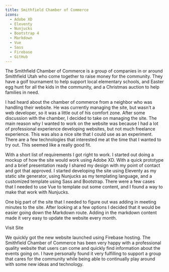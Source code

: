 ```yaml
---
title: Smithfield Chamber of Commerce
icons: 
  - Adobe XD
  - Eleventy
  - Nunjucks
  - Bootstrap 4
  - Markdown
  - Vue
  - Sass
  - Firebase
  - GitHub
---
```


The Smithfield Chamber of Commerce is a group of companies in or around Smithfield Utah who come together to raise money for the community. They have a golf tournament to help support local elementary schools, and Easter egg hunt for all the kids in the community, and a Christmas auction to help families in need.

I had heard about the chamber of commerce from a neighbor who was handling their website. He was currently managing the site, but wasn't a web developer, so it was a little out of his comfort zone. After some discussion with the chamber, I decided to take on managing the site. The main reason why I wanted to work on the website was because I had a lot of professional experience developing websites, but not much freelance experience. This was also a nice site that I could use as an experiment. There are a few technologies that interested me at the time that I wanted to try out. This seemed like a really good fit.

<content-img src="/img/projects/smithfield-chamber-of-commerce/smithfield-chamber-logo.png" alt="Smithfield Chamber of Commerce logo" width="300" class="my-4"></content-img>

With a short list of requirements I got right to work. I started out doing a mockup of how the site would work using Adobe XD. With a quick prototype and a brief presentation ready I shared my design with my point of contact and got that approved. I started developing the site using Eleventy as my static site generator, using Nunjucks as my templating language, and a customized template using Sass and Bootstrap. There were a few cases that I needed to use Vue to template out some content, and I found a way to make that work with Nunjucks. 

One big part of the site that I needed to figure out was adding in meeting minutes to the site. After looking at a few options I decided that it would be easier going down the Markdown route. Adding in the markdown content made it very easy to update the website every month. 

<content-img src="/img/projects/smithfield-chamber-of-commerce/smithfield-chamber-screenshot.png" alt="website screenshot"></content-img>

<content-btn href="https://smithfieldchamber.org">Visit Site</content-btn>

We quickly got the new website launched using Firebase hosting. The Smithfield Chamber of Commerce has been very happy with a professional quality website that users can come and quickly find information about the events going on. I have personally found it very fulfilling to support a group that cares for the community while being able to continually play around with some new ideas and technology.